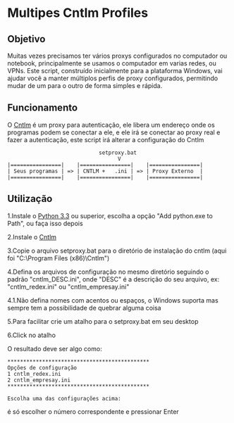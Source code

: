 Multipes Cntlm Profiles
===========

Objetivo
--------

Muitas vezes precisamos ter vários proxys configurados no computador ou notebook, principalmente se usamos o computador em varias redes, ou VPNs.
Este script, construído inicialmente para a plataforma Windows, vai ajudar você a manter múltiplos perfis de proxy configurados, permitindo mudar de um para o outro de forma simples e rápida.

Funcionamento
-----------------
O <a href=https://sourceforge.net/projects/cntlm/files/cntlm/>Cntlm</a> é um proxy para autenticação, ele libera um endereço onde os programas podem se conectar a ele, e ele irá se conectar ao proxy real e fazer a autenticação, este script irá alterar a configuração do Cntlm

                                 setproxy.bat
                                       V
    |================|    |================|    |================| 
    | Seus programas | => | CNTLM +   .ini | => | Proxy Externo  |
    |================|    |================|    |================| 


Utilização
-----------

1.Instale o <a href="http://python.org/download/">Python 3.3</a> ou superior, escolha  a opção "Add python.exe to Path", ou faça isso depois

2.Instale o <a href=https://sourceforge.net/projects/cntlm/files/cntlm/>Cntlm</a>

3.Copie o arquivo setproxy.bat para o diretório de instalação do cntlm (aqui foi "C:\Program Files (x86)\Cntlm")

4.Defina os arquivos de configuração no mesmo diretório seguindo o padrão "cntlm_DESC.ini", onde "DESC" é a descrição do seu arquivo, ex: "cntlm_redex.ini" ou "cntlm_empresay.ini"

4.1.Não defina nomes com acentos ou espaços, o Windows suporta mas sempre tem a possibilidade de quebrar alguma coisa

5.Para facilitar crie um atalho para o setproxy.bat em seu desktop

6.Click no atalho


O resultado deve ser algo como:

    *********************************************
    Opções de configuração
    1 cntlm_redex.ini
    2 cntlm_empresay.ini
    *********************************************
    
    Escolha uma das configurações acima:
    
é só escolher o número correspondente e pressionar Enter
